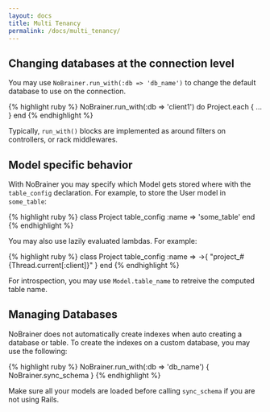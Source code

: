 ```yaml
---
layout: docs
title: Multi Tenancy
permalink: /docs/multi_tenancy/
---
```


## Changing databases at the connection level

You may use `NoBrainer.run_with(:db => 'db_name')` to change the default database to use on
the connection.

{% highlight ruby %}
NoBrainer.run_with(:db => 'client1') do
  Project.each { ... }
end
{% endhighlight %}

Typically, `run_with()` blocks are implemented as around filters on
controllers, or rack middlewares.

## Model specific behavior

With NoBrainer you may specify which Model gets stored where with the `table_config`
declaration. For example, to store the User model in `some_table`:

{% highlight ruby %}
class Project
  table_config :name => 'some_table'
end
{% endhighlight %}

You may also use lazily evaluated lambdas. For example:

{% highlight ruby %}
class Project
  table_config :name => ->{ "project_#{Thread.current[:client]}" }
end
{% endhighlight %}

For introspection, you may use `Model.table_name` to retreive the computed table
name.

## Managing Databases

NoBrainer does not automatically create indexes when auto creating a database
or table. To create the indexes on a custom database, you may use the following:

{% highlight ruby %}
NoBrainer.run_with(:db => 'db_name') { NoBrainer.sync_schema }
{% endhighlight %}

Make sure all your models are loaded before calling `sync_schema` if you are
not using Rails.
